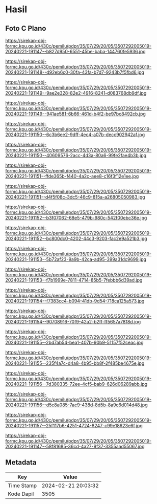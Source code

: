 # Hasil

## Foto C Plano

https://sirekap-obj-formc.kpu.go.id/430c/pemilu/pdpr/35/07/29/20/05/3507292005019-20240221-191147--b827d950-6551-45be-baba-144760fe5936.jpg

https://sirekap-obj-formc.kpu.go.id/430c/pemilu/pdpr/35/07/29/20/05/3507292005019-20240221-191148--d92eb6c0-30fa-43fa-b7d7-9243b7f5fbd6.jpg

https://sirekap-obj-formc.kpu.go.id/430c/pemilu/pdpr/35/07/29/20/05/3507292005019-20240221-191149--9ae2e328-82e2-4916-8241-d083768db9df.jpg

https://sirekap-obj-formc.kpu.go.id/430c/pemilu/pdpr/35/07/29/20/05/3507292005019-20240221-191149--941ae581-6b66-461d-b4f2-be97bc8492cb.jpg

https://sirekap-obj-formc.kpu.go.id/430c/pemilu/pdpr/35/07/29/20/05/3507292005019-20240221-191150--6c3b6ee2-9dff-4ec4-a07b-decc902942af.jpg

https://sirekap-obj-formc.kpu.go.id/430c/pemilu/pdpr/35/07/29/20/05/3507292005019-20240221-191150--40609576-2acc-4d3a-80a6-99fe2fae4b3b.jpg

https://sirekap-obj-formc.kpu.go.id/430c/pemilu/pdpr/35/07/29/20/05/3507292005019-20240221-191151--ffde365b-f440-4a2c-aee8-c16f3f12e1ee.jpg

https://sirekap-obj-formc.kpu.go.id/430c/pemilu/pdpr/35/07/29/20/05/3507292005019-20240221-191151--d4f5f08c-3dc5-46c9-815a-a26805050983.jpg

https://sirekap-obj-formc.kpu.go.id/430c/pemilu/pdpr/35/07/29/20/05/3507292005019-20240221-191152--b3f07062-68e5-479b-980c-542f00ebc36e.jpg

https://sirekap-obj-formc.kpu.go.id/430c/pemilu/pdpr/35/07/29/20/05/3507292005019-20240221-191152--bc800dc0-4202-44c3-9203-fac2e9a521b3.jpg

https://sirekap-obj-formc.kpu.go.id/430c/pemilu/pdpr/35/07/29/20/05/3507292005019-20240221-191153--5b72af23-9a9b-42ca-ad95-399a31dc9699.jpg

https://sirekap-obj-formc.kpu.go.id/430c/pemilu/pdpr/35/07/29/20/05/3507292005019-20240221-191153--f7b1999e-7811-4714-85b5-7febbb6d39ad.jpg

https://sirekap-obj-formc.kpu.go.id/430c/pemilu/pdpr/35/07/29/20/05/3507292005019-20240221-191154--f7383cc4-b094-41db-9d54-718ca125a573.jpg

https://sirekap-obj-formc.kpu.go.id/430c/pemilu/pdpr/35/07/29/20/05/3507292005019-20240221-191154--90708916-70f9-42a2-b2ff-ff5657a7818d.jpg

https://sirekap-obj-formc.kpu.go.id/430c/pemilu/pdpr/35/07/29/20/05/3507292005019-20240221-191155--2bd7ab54-bea1-407b-90b9-51157f52ceac.jpg

https://sirekap-obj-formc.kpu.go.id/430c/pemilu/pdpr/35/07/29/20/05/3507292005019-20240221-191155--235f4a7c-d4a8-4b95-bb8f-2f485be4675e.jpg

https://sirekap-obj-formc.kpu.go.id/430c/pemilu/pdpr/35/07/29/20/05/3507292005019-20240221-191156--7d380335-72ee-4cf5-bab9-626d06289abb.jpg

https://sirekap-obj-formc.kpu.go.id/430c/pemilu/pdpr/35/07/29/20/05/3507292005019-20240221-191156--d5c8a085-7ac9-438d-8d5b-8a9c6d014d48.jpg

https://sirekap-obj-formc.kpu.go.id/430c/pemilu/pdpr/35/07/29/20/05/3507292005019-20240221-191157--25f117b6-4251-4724-8247-c99e18623e6f.jpg

https://sirekap-obj-formc.kpu.go.id/430c/pemilu/pdpr/35/07/29/20/05/3507292005019-20240221-191147--58f81685-36cd-4a27-9f37-3355aad55067.jpg


## Metadata

| Key        | Value               |
| ---------- | ------------------- |
| Time Stamp | 2024-02-21 20:03:32 |
| Kode Dapil | 3505                |



